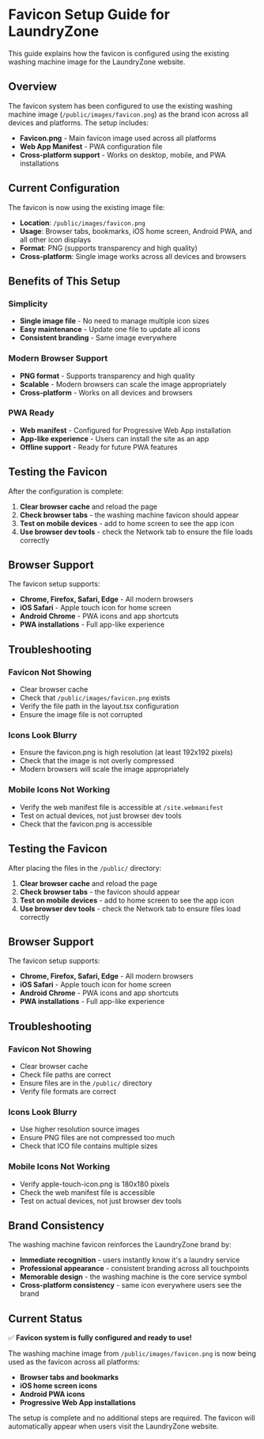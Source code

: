 # Favicon Setup Guide for LaundryZone

This guide explains how the favicon is configured using the existing washing machine image for the LaundryZone website.

## Overview

The favicon system has been configured to use the existing washing machine image (`/public/images/favicon.png`) as the brand icon across all devices and platforms. The setup includes:

- **Favicon.png** - Main favicon image used across all platforms
- **Web App Manifest** - PWA configuration file
- **Cross-platform support** - Works on desktop, mobile, and PWA installations

## Current Configuration

The favicon is now using the existing image file:

- **Location**: `/public/images/favicon.png`
- **Usage**: Browser tabs, bookmarks, iOS home screen, Android PWA, and all other icon displays
- **Format**: PNG (supports transparency and high quality)
- **Cross-platform**: Single image works across all devices and browsers

## Benefits of This Setup

### Simplicity
- **Single image file** - No need to manage multiple icon sizes
- **Easy maintenance** - Update one file to update all icons
- **Consistent branding** - Same image everywhere

### Modern Browser Support
- **PNG format** - Supports transparency and high quality
- **Scalable** - Modern browsers can scale the image appropriately
- **Cross-platform** - Works on all devices and browsers

### PWA Ready
- **Web manifest** - Configured for Progressive Web App installation
- **App-like experience** - Users can install the site as an app
- **Offline support** - Ready for future PWA features

## Testing the Favicon

After the configuration is complete:

1. **Clear browser cache** and reload the page
2. **Check browser tabs** - the washing machine favicon should appear
3. **Test on mobile devices** - add to home screen to see the app icon
4. **Use browser dev tools** - check the Network tab to ensure the file loads correctly

## Browser Support

The favicon setup supports:

- **Chrome, Firefox, Safari, Edge** - All modern browsers
- **iOS Safari** - Apple touch icon for home screen
- **Android Chrome** - PWA icons and app shortcuts
- **PWA installations** - Full app-like experience

## Troubleshooting

### Favicon Not Showing
- Clear browser cache
- Check that `/public/images/favicon.png` exists
- Verify the file path in the layout.tsx configuration
- Ensure the image file is not corrupted

### Icons Look Blurry
- Ensure the favicon.png is high resolution (at least 192x192 pixels)
- Check that the image is not overly compressed
- Modern browsers will scale the image appropriately

### Mobile Icons Not Working
- Verify the web manifest file is accessible at `/site.webmanifest`
- Test on actual devices, not just browser dev tools
- Check that the favicon.png is accessible

## Testing the Favicon

After placing the files in the `/public/` directory:

1. **Clear browser cache** and reload the page
2. **Check browser tabs** - the favicon should appear
3. **Test on mobile devices** - add to home screen to see the app icon
4. **Use browser dev tools** - check the Network tab to ensure files load correctly

## Browser Support

The favicon setup supports:

- **Chrome, Firefox, Safari, Edge** - All modern browsers
- **iOS Safari** - Apple touch icon for home screen
- **Android Chrome** - PWA icons and app shortcuts
- **PWA installations** - Full app-like experience

## Troubleshooting

### Favicon Not Showing
- Clear browser cache
- Check file paths are correct
- Ensure files are in the `/public/` directory
- Verify file formats are correct

### Icons Look Blurry
- Use higher resolution source images
- Ensure PNG files are not compressed too much
- Check that ICO file contains multiple sizes

### Mobile Icons Not Working
- Verify apple-touch-icon.png is 180x180 pixels
- Check the web manifest file is accessible
- Test on actual devices, not just browser dev tools

## Brand Consistency

The washing machine favicon reinforces the LaundryZone brand by:

- **Immediate recognition** - users instantly know it's a laundry service
- **Professional appearance** - consistent branding across all touchpoints
- **Memorable design** - the washing machine is the core service symbol
- **Cross-platform consistency** - same icon everywhere users see the brand

## Current Status

✅ **Favicon system is fully configured and ready to use!**

The washing machine image from `/public/images/favicon.png` is now being used as the favicon across all platforms:

- **Browser tabs and bookmarks**
- **iOS home screen icons**
- **Android PWA icons**
- **Progressive Web App installations**

The setup is complete and no additional steps are required. The favicon will automatically appear when users visit the LaundryZone website.
